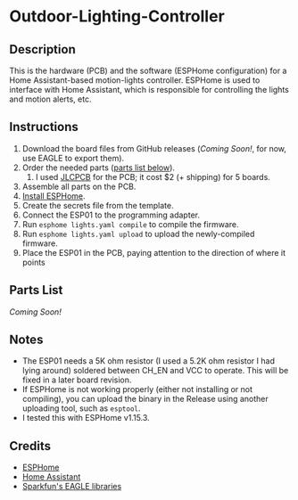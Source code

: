 # Outdoor-Lighting-Controller

## Description

This is the hardware (PCB) and the software (ESPHome configuration) for a Home Assistant-based motion-lights controller. ESPHome is used to interface with Home Assistant, which is responsible for controlling the lights and motion alerts, etc.

## Instructions

1. Download the board files from GitHub releases (_Coming Soon!_, for now, use EAGLE to export them).
2. Order the needed parts ([parts list below](#parts-list)).
    1. I used [JLCPCB](jlcpcb.com) for the PCB; it cost $2 (+ shipping) for 5 boards.
3. Assemble all parts on the PCB.
4. [Install ESPHome](https://esphome.io/guides/getting_started_command_line.html#getting-started-with-esphome).
5. Create the secrets file from the template.
6. Connect the ESP01 to the programming adapter.
7. Run `esphome lights.yaml compile` to compile the firmware.
8. Run `esphome lights.yaml upload` to upload the newly-compiled firmware.
9. Place the ESP01 in the PCB, paying attention to the direction of where it points

## Parts List

_Coming Soon!_

## Notes

-   The ESP01 needs a 5K ohm resistor (I used a 5.2K ohm resistor I had lying around) soldered between CH_EN and VCC to operate. This will be fixed in a later board revision.
-   If ESPHome is not working properly (either not installing or not compiling), you can upload the binary in the Release using another uploading tool, such as `esptool`.
-   I tested this with ESPHome v1.15.3.

## Credits

-   [ESPHome](esphome.io)
-   [Home Assistant](home-assistant.io)
-   [Sparkfun's EAGLE libraries](https://github.com/sparkfun/SparkFun-Eagle-Libraries)
